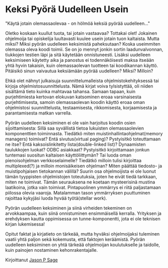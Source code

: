 # Keksi Pyörä Uudelleen Usein

"Käytä jotain olemassaolevaa - on hölmöä keksiä pyörää uudelleen..."

Oletko koskaan kuullut tuota, tai jotain vastaavaa? Tottakai olet! Jokainen ohjelmoija tai opiskelija luultavasti kuulee usein jotain tuon kaltaista. Mutta miksi? Miksi pyörän uudelleen keksimistä paheksutaan? Koska useimmiten olemassa oleva koodi toimii. Se on jo mennyt jonkin sortin laadunvalvonnan, tiukkojen testien läpi ja sitä käytetään onnistuneesti. Lisäksi uudelleen keksimiseen käytetty aika ja panostus ei todennäköisesti maksa itseään yhtä hyvin takaisin, kuin olemassaolevan tuotteen tai koodikannan käyttö. Pitäisikö sinun vaivautua keksiämään pyörää uudelleen? Miksi? Milloin?

Ehkä olet nähnyt julkaisuja suunnittelumalleista ohjelmistokehityksessä tai kirjoja ohjelmistosuunnittelusta. Nämä kirjat voiva tylsistyttää, oli niiden sisältämä tieto kuinka mahtavaa tahansa. Samaan tapaan, kuin purjehtimiesta kertovan elokuvan katsominen eroaa varsinaisesta purjehtimisesta, samoin olemassaolevan koodin käyttö eroaa oman ohjelmistosi suunnittelusta, testaamisesta, rikkomisesta, korjaamisesta ja parantamisesta matkan varrella.

Pyörän uudelleen keksiminen ei ole vain harjoitus koodin osien sijoittamisesta: Sillä saa syvällistä tietoa lukuisten olemassaolevien komponenttien toiminnasta. Tiedätkö miten muistinhallintaohjelmat(memory managers) toimivat? Entä sivutus(virtual paging)? Pystyisitkö toteuttamaan ne itse? Entä kaksoislinkitetty lista(double-linked list)? Dynaamisten taulukkojen luokat? ODBC asiakkaat? Pystyisitkö kirjoittamaan jonkun tuntemasi suositun kaltaisen käyttöliittymän? Tai luoda oman pienoisohjelman verkkoselaimelle? Tiedätkö milloin tulisi kirjoittaa multiplexed(?) ja milloin monisäikeisen ohjelman? Miten päättää tiedosto- ja muistipohjaisen tietokannan välillä? Suurin osa ohjelmoijista ei ole luonut tämän tyyppisten ohjelmistojen toteutuksia, joten he eivät tiedä tarkkaan, miten ne toimivat. Tämän seurauksena ne koetaan mysteerisinä mustina laatikoina, jotka vain toimivat. Pintapuolinen ymmärrys ei riitä paljastamaan piilossa olevia vaaroja. Matalamman tason ymmärryksen puuttuminen rajoittaa kykyjäsi luoda hyvää työtä(stellar work).

Pyörän uudelleen keksiminen ja siinä virheiden tekeminen on arvokkaampaa, kuin siinä onnistuminen ensimmäisellä kerralla. Yrityksen ja erehdyksen kautta oppimisessa on tunne-komponentti, jota ei ole teknisen kirjan lukemisessa!

Opitut faktat ja kirjatieto on tärkeää, mutta hyväksi ohjelmoijaksi tuleminen vaatii yhtä paljon sekä kokemusta, että faktojen keräämistä. Pyörän uudelleen keksiminen on yhtä tärkeää ohjelmoijan koulutukselle ja taidolle, kuin painojen nostaminen kehonrakentajalle.

Kirjoittanut [Jason P Sage](http://programmer.97things.oreilly.com/wiki/index.php/Jason_P_Sage)